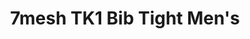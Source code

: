 ---
layout: shop-single
title: 7mesh TK1 Bib Tight Men's
id: "SP001858"
make: "7mesh TK1 Bib Tight Men's"
model: 
brand_logo: "/globalassets/brand-logos/7mesh2.jpg"
name: "7mesh TK1 Bib Tight Men's"
star_rating: "0"
price_current: "$200.00"
price_msrp: 
price_discount: 
availability: "In Stock"
description: "&#35;&#35; 7mesh TK1 Bib Tight

The 7mesh TK1 Bib Tight is a winter road riding bib tight designed for maximum
comfort in less than ideal weather. The TK1 Bib Tights feature a durable nylon
exterior with a DWR water-resistant coating and has a soft fleece interior to
keep you warm on those chilly rides. 45mm-thick elastic bib straps keep the
bib tights up a have a brushed knit bib strap junction for comfort. For
comfort, 7Mesh threw in their men’s Performance Force Chamois, which uses a
multi-directional curvature design for the most comfortable fit in the saddle.
The leg is articulated to help with the fit and the clean-cut leg hem is
trimmable by up to 2.5-inches. Finally, three rear stretch mesh pockets allow
you to take your riding essentials with you.

&#35;&#35;&#35; Features

  * **Nylon exterior**
  * **Fleece interior**
  * **Performance Force chamois** multidirectional curvature design that enhances anatomical fit
  * **Articulated leg** won’t get snagged by your chain
  * **Three rear pockets**
  * **Reflective accents**

Specifications Material | 85% nylon, 15% elastane  
---|---  
Liner Included | No  
Protection | None  
Zippered Pockets | Yes  
Intended Use | All-mountain, Enduro, bike park, DH  
Sizing (Inches) Size | Small | Medium | Large | Extra Large | 2X Large  
---|---|---|---|---|---  
Hip (in) | 38” | 40” | 42” | 44” | 46”  
Thigh (in) | 23” | 24” | 25” | 26” | 27”  
Inseam | 30” | 30.5” | 31” | 31.5” | 32”

"
meta_description: "7mesh TK1 Bib Tight  The 7mesh TK1 Bib Tight is a winter road riding bib tight designed for maximum comfort in less than ideal weather. The TK1 Bib Tights feature a durable nylon exterior with a DWR waterresistant coating and has a soft fleece interior to keep you warm on those chilly rides. 45mmthick elastic bib straps keep the bib tights up a have a brushed knit bib strap junction for comfort."
meta_keywords: "SP001858, 7mesh TK1 Bib Tight Men's, 7mesh, Men's Bib Shorts"
og_description: 
og_title: 
og_type: 
og_url: 
og_image: 
og_audio: 
og_determiner: 
og_locale: 
og_locale_alternate: 
og_site_name: 
og_video: 
og_image_secure_url: 
og_image_type: 
og_image_width: 
og_image_height: 
og_image_alt: 
og_video_secure_url: 
og_video_type: 
og_video_width: 
og_video_height: 
og_audio_secure_url: 
og_audio_type: 
twitter_card: 
twitter_site: 
twitter_creator: 
twitter_image: 
twitter_title: 

---